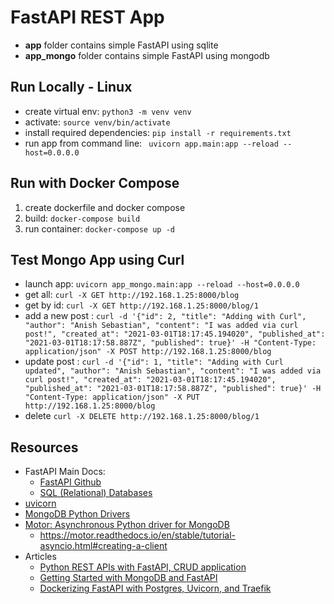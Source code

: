 # FastAPI REST App


- **app** folder contains simple FastAPI using sqlite
- **app_mongo** folder contains simple FastAPI using mongodb

## Run Locally - Linux
- create virtual env: ```python3 -m venv venv```
- activate: ```source venv/bin/activate```
- install required dependencies: ```pip install -r requirements.txt```
- run app from command line: ``` uvicorn app.main:app --reload --host=0.0.0.0```

## Run with Docker Compose
1. create dockerfile and docker compose
2. build: ```docker-compose build```
3. run container: ```docker-compose up -d```

## Test Mongo App using Curl
- launch app: ```uvicorn app_mongo.main:app --reload --host=0.0.0.0```
- get all: ```curl -X GET http://192.168.1.25:8000/blog```
- get by id: ```curl -X GET http://192.168.1.25:8000/blog/1```
- add a new post : ```curl -d '{"id": 2, "title": "Adding with Curl", "author": "Anish Sebastian", "content": "I was added via curl post!", "created_at": "2021-03-01T18:17:45.194020", "published_at": "2021-03-01T18:17:58.887Z", "published": true}' -H "Content-Type: application/json" -X POST http://192.168.1.25:8000/blog```
- update post : ```curl -d '{"id": 1, "title": "Adding with Curl updated", "author": "Anish Sebastian", "content": "I was added via curl post!", "created_at": "2021-03-01T18:17:45.194020", "published_at": "2021-03-01T18:17:58.887Z", "published": true}' -H "Content-Type: application/json" -X PUT http://192.168.1.25:8000/blog```
- delete ```curl -X DELETE http://192.168.1.25:8000/blog/1```
## Resources
- FastAPI Main Docs:
    - [FastAPI Github](https://github.com/tiangolo/fastapi)
    - [SQL (Relational) Databases](https://fastapi.tiangolo.com/tutorial/sql-databases/)
- [uvicorn](https://www.uvicorn.org/)
- [MongoDB Python Drivers](https://docs.mongodb.com/drivers/python/)
- [Motor: Asynchronous Python driver for MongoDB](https://motor.readthedocs.io/en/stable/)
  - https://motor.readthedocs.io/en/stable/tutorial-asyncio.html#creating-a-client
- Articles
  - [Python REST APIs with FastAPI, CRUD application](https://dev.to/xarala221/python-rest-apis-with-fastapi-crud-application-9kc)
  - [Getting Started with MongoDB and FastAPI](https://www.mongodb.com/developer/quickstart/python-quickstart-fastapi/)
  - [Dockerizing FastAPI with Postgres, Uvicorn, and Traefik](https://testdriven.io/blog/fastapi-docker-traefik/)